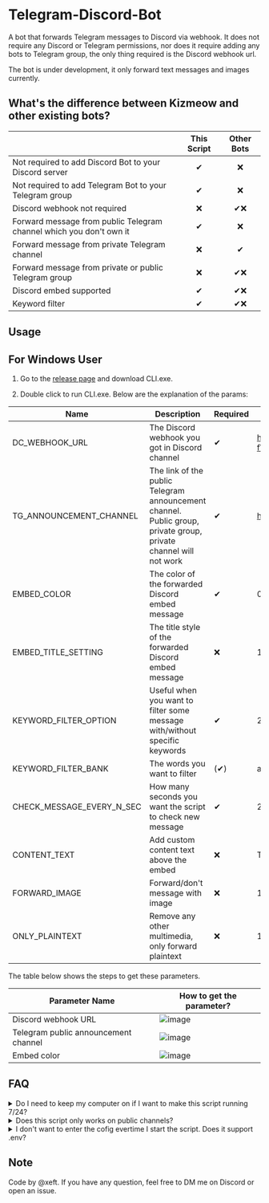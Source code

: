 # Telegram-Discord-Bot
A bot that forwards Telegram messages to Discord via webhook. It does not require any Discord or Telegram permissions, nor does it require adding any bots to Telegram group, the only thing required is the Discord webhook url.

The bot is under development, it only forward text messages and images currently. 

What's the difference between Kizmeow and other existing bots?
-----------------

|                                                                   | This Script | Other Bots |
|-------------------------------------------------------------------|:-----------:|:----------:|
|Not required to add Discord Bot to your Discord server             |   ✔        |     ❌     |
|Not required to add Telegram Bot to your Telegram group            |   ✔        |     ❌     |
|Discord webhook not required                                       |   ❌       |    ✔❌    |
|Forward message from public Telegram channel which you don't own it|   ✔        |     ❌     |
|Forward message from private Telegram channel                      |   ❌       |     ✔      |
|Forward message from private or public Telegram group              |   ❌       |     ✔❌   |
|Discord embed supported                                            |   ✔        |    ✔❌    |
|Keyword filter                                                     |   ✔        |    ✔❌    |

Usage
-----------------
## For Windows User
1. Go to the [release page](https://github.com/Xeift/Telegram-Discord-Bot/releases) and download CLI.exe.

2. Double click to run CLI.exe. Below are the explanation of the params:

|       Name                           | Description | Required | Example |
|--------------------------------------|-------------|----------|---------|
| DC_WEBHOOK_URL                       | The Discord webhook you got in Discord channel                                                                   |    ✔    | https://discord.com/api/webhooks/1322806255961509930/Bhz0Q2mv6rz9gXclYAFSl7tvbqdhhbEr3no6WY6o-fWwa6rp5Mg8t_EbtvIjnuR6lb3u |
| TG_ANNOUNCEMENT_CHANNEL              | The link of the public Telegram announcement channel. Public group, private group, private channel will not work |    ✔    | https://t.me/dsafdsfa3243 |
| EMBED_COLOR                          | The color of the forwarded Discord embed message                                                                 |    ✔    | 0xe8006f |
| EMBED_TITLE_SETTING                  | The title style of the forwarded Discord embed message                                                           |    ❌   | 1 |
| KEYWORD_FILTER_OPTION                | Useful when you want to filter some message with/without specific keywords                                       |    ✔    | 2 |
| KEYWORD_FILTER_BANK                  | The words you want to filter                                                                                     |    (✔)  | ant,bear,cat |
| CHECK_MESSAGE_EVERY_N_SEC            | How many seconds you want the script to check new message                                                        |    ✔    | 20 |
| CONTENT_TEXT                         | Add custom content text above the embed                                                                          |    ❌   | This message is forward from Telegram =w= |
| FORWARD_IMAGE                        | Forward/don't message with image                                                                                 |    ❌   | 1 |
| ONLY_PLAINTEXT                       | Remove any other multimedia, only forward plaintext                                                              |    ❌   | 1 |

The table below shows the steps to get these parameters.

|               Parameter Name               |                                 How to get the parameter?                                 |
|--------------------------------------------|-------------------------------------------------------------------------------------------|
|             Discord webhook URL            | ![image](https://github.com/user-attachments/assets/9798b6ea-9be7-40b5-8169-87e3445d1c8d) |
|    Telegram public announcement channel    | ![image](https://github.com/user-attachments/assets/98f40aad-471c-42bf-b2c6-038fcc639e77) |
|                Embed color                 | ![image](https://github.com/user-attachments/assets/d072d6d9-22e1-412d-8278-7a6676e7feb0) |



FAQ
-----------------

<details>
<summary>Do I need to keep my computer on if I want to make this script running 7/24?</summary>
Yes.
</details>

<details>
<summary>Does this script only works on public channels?</summary>
Yes. This script does *not* works in group(private/public), channel(private). The purpose of this script is *forward message in a public Telegram channel which you don't own it to a Discord server which only requires manage webhook permission*. If you are the admin of both Telegram group and Discord channel, you can try [IFTTT](https://ifttt.com/explore), it's much more easier to set up.
</details>

<details>
<summary>I don't want to enter the cofig evertime I start the script. Does it support .env?</summary>
Yes. You can create a .env file and put the cofig in it. See [.env.example](https://github.com/Xeift/Telegram-Discord-Bot/blob/main/.env.example) for actual format and fields. 
</details>

Note
-----------------
Code by @xeft. If you have any question, feel free to DM me on Discord or open an issue.
